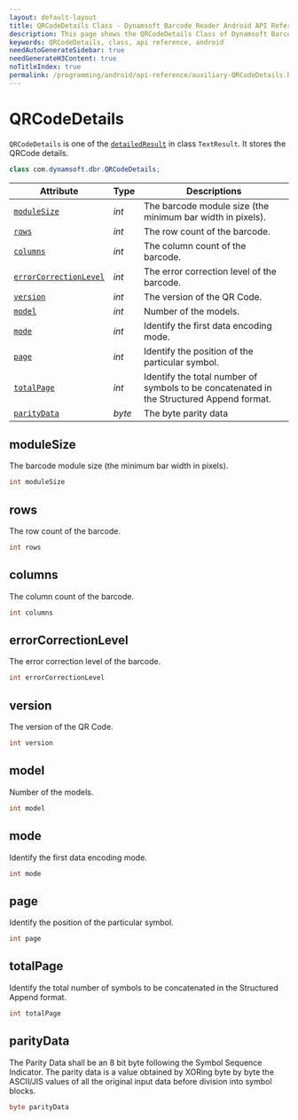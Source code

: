 ```yaml
---
layout: default-layout
title: QRCodeDetails Class - Dynamsoft Barcode Reader Android API Reference
description: This page shows the QRCodeDetails Class of Dynamsoft Barcode Reader for Android SDK.
keywords: QRCodeDetails, class, api reference, android
needAutoGenerateSidebar: true
needGenerateH3Content: true
noTitleIndex: true
permalink: /programming/android/api-reference/auxiliary-QRCodeDetails.html
---
```



# QRCodeDetails

`QRCodeDetails` is one of the [`detailedResult`](auxiliary-TextResult.md#detailedresult) in class `TextResult`. It stores the QRCode details.

```java
class com.dynamsoft.dbr.QRCodeDetails;
```

| Attribute | Type | Descriptions |
|---------- | ---- | ------------ |
| [`moduleSize`](#modulesize) | *int* | The barcode module size (the minimum bar width in pixels). |
| [`rows`](#rows) | *int* | The row count of the barcode.   |
| [`columns`](#columns) | *int* | The column count of the barcode. |
| [`errorCorrectionLevel`](#errorcorrectionlevel) | *int* | The error correction level of the barcode.   |
| [`version`](#version) | *int* | The version of the QR Code. |
| [`model`](#model) | *int* | Number of the models. |
| [`mode`](#mode) | *int* | Identify the first data encoding mode. |
| [`page`](#page) | *int* | Identify the position of the particular symbol. |
| [`totalPage`](#totalpage) | *int* | Identify the total number of symbols to be concatenated in the Structured Append format. |
| [`parityData`](#paritydata) | *byte* | The byte parity data |

## moduleSize

The barcode module size (the minimum bar width in pixels).

```java
int moduleSize
```

## rows

The row count of the barcode.  

```java
int rows
```

## columns

The column count of the barcode.

```java
int columns
```

## errorCorrectionLevel

The error correction level of the barcode.  

```java
int errorCorrectionLevel
```

## version

The version of the QR Code.

```java
int version
```

## model

Number of the models.

```java
int model
```

## mode

Identify the first data encoding mode.

```java
int mode
```

## page

Identify the position of the particular symbol.

```java
int page
```

## totalPage

Identify the total number of symbols to be concatenated in the Structured Append format.

```java
int totalPage
```

## parityData

The Parity Data shall be an 8 bit byte following the Symbol Sequence Indicator. The parity data is a value obtained by XORing byte by byte the ASCII/JIS values of all the original input data before division into symbol blocks.

```java
byte parityData
```
